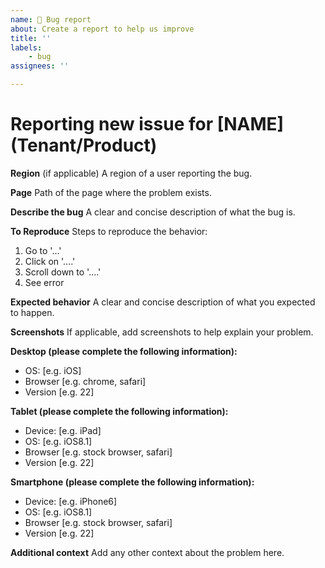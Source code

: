 ```yaml
---
name: 🐞 Bug report
about: Create a report to help us improve
title: ''
labels:
    - bug
assignees: ''

---
```

# Reporting new issue for [NAME] (Tenant/Product)

**Region** (if applicable)
A region of a user reporting the bug.

**Page**
Path of the page where the problem exists.

**Describe the bug**
A clear and concise description of what the bug is.

**To Reproduce**
Steps to reproduce the behavior:
1. Go to '...'
2. Click on '....'
3. Scroll down to '....'
4. See error

**Expected behavior**
A clear and concise description of what you expected to happen.

**Screenshots**
If applicable, add screenshots to help explain your problem.

**Desktop (please complete the following information):**
 - OS: [e.g. iOS]
 - Browser [e.g. chrome, safari]
 - Version [e.g. 22]

**Tablet (please complete the following information):**
 - Device: [e.g. iPad]
 - OS: [e.g. iOS8.1]
 - Browser [e.g. stock browser, safari]
 - Version [e.g. 22]

**Smartphone (please complete the following information):**
 - Device: [e.g. iPhone6]
 - OS: [e.g. iOS8.1]
 - Browser [e.g. stock browser, safari]
 - Version [e.g. 22]

**Additional context**
Add any other context about the problem here.

<!-- ** Recommended **

- Assign a Bug 

    On you right hand side, you can set Assignees by Clicking setting button next to it.

- Subscribe to a Team

    At the end of your Bug template, please mention team you would like to subscribe for this Issue for future updates. You can mention teams in Github 
    
    Example:  @Fiserv/fiserv-developer)

-->
